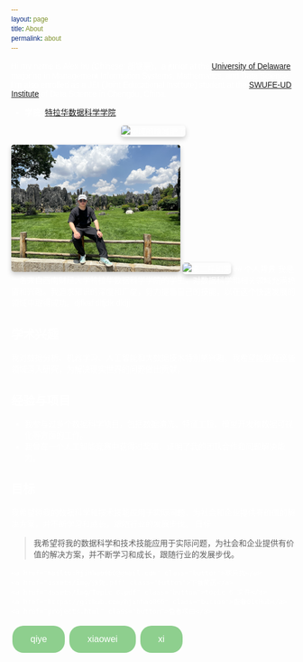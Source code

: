 ```yaml
---
layout: page
title: About
permalink: about
---
```

<head>
    <style>
        body {
          /*  background-color: #000000;  深色背景 */
            color: #ffffff; /* 白色文字 */
            font-family: Arial, sans-serif;
        }
        * {
           /*  color: #ffffff; 白色文字 */
            font-family: Arial, sans-serif;
        }
         .button {
            background-color: #8ecf8e; /* 浅绿色 */
            border: none;
            color: white;
            padding: 15px 32px;
            text-align: center;
            text-decoration: none;
            display: inline-block;
            font-size: 16px;
            margin: 4px 2px;
            cursor: pointer;
            border-radius: 20px; /* 圆润的边角 */
        }
        .button:hover {
            background-color: #7ec07e; /* 鼠标悬停时的颜色，稍微深一点的浅绿色 */
        }
        img {
            border-radius: 5px; /* 圆角边框 */
            box-shadow: 0 4px 8px 0 rgba(0,0,0,0.2); /* 阴影效果 */
        }
    </style>
</head>

Hi,my name is Alex hu (Chinese: 胡锦豪)，a junior at the [University of Delaware](https://lerner.udel.edu/), majoring in Management Information Systems, Mathematics, and Data Science. I’m also enrolled as a JEI (Joint Educational Institute) student at the [SWUFE-UD Institute](https://dids.swufe.edu.cn/) of Data Science in Chengdu, China.

- **学院**: [特拉华数据科学学院](https://dsi.udel.edu/)


<p align="center">
  <img src="assets/img/img2.jpg" alt="领域的啥减肥了" width="200"/>
</p>
<img src="assets/img/img1.jpg" alt="胡锦豪" width="300"/>
<img src="assets/img/img3.jpg" alt="来二斤如果" width="200"/>
## 个人背景
我是一名来自西南财经大学特拉华数据科学学院的学生，对数据科学和相关领域充满热情和兴趣。我追求知识的深度和广度，努力提高自己的技能，以在这个快速发展的领域中取得成功。djfkaf  dlfjdk dldjj

## 学术兴趣
我对数据分析、机器学习、人工智能和大数据技术特别感兴趣。我希望能够在这些领域深入研究，为解决现实世界的问题做出贡献。

## 经验与项目
- 我参与过多个数据科学项目，包括数据清洗、特征工程、模型开发和数据可视化等方面的工作。
- 我曾在一个人工智能竞赛中获得过奖项，证明了我的团队合作和问题解决能力。

## 目标
我希望将我的数据科学和技术技能应用于实际问题，为社会和企业提供有价值的解决方案，并不断学习和成长，跟随行业的发展步伐。
目标
> 我希望将我的数据科学和技术技能应用于实际问题，为社会和企业提供有价值的解决方案，并不断学习和成长，跟随行业的发展步伐。

 <!-- 添加按钮 -->
    <a href="mailto:hjinhao066@gmail.com" class="button">联系我</a>
    <a href="assets/img/推免.pdf" class="button">下载简历</a>
    <a href="assets/img/Topic 6.pdf" class="button">topic 6 文件</a>
    <a href="https://github.com/hjinhao066" class="button">查看GitHub</a>
    <a href="projects.html" class="button">查看项目</a>
<a href="assets/img/qiye.pdf" class="button">qiye</a>
<a href="assets/img/xioawei.pdf" class="button">xiaowei</a>
<a href="assets/img/xi.pdf" class="button">xi</a>

